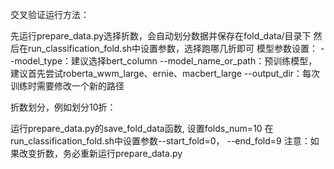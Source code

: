 交叉验证运行方法：

先运行prepare_data.py选择折数，会自动划分数据并保存在fold_data/目录下
然后在run_classification_fold.sh中设置参数，选择跑哪几折即可
模型参数设置：
--model_type：建议选择bert_column
--model_name_or_path：预训练模型，建议首先尝试roberta_wwm_large、ernie、macbert_large
--output_dir：每次训练时需要修改一个新的路径

折数划分，例如划分10折：

运行prepare_data.py的save_fold_data函数, 设置folds_num=10
在run_classification_fold.sh中设置参数--start_fold=0， --end_fold=9
注意：如果改变折数，务必重新运行prepare_data.py
